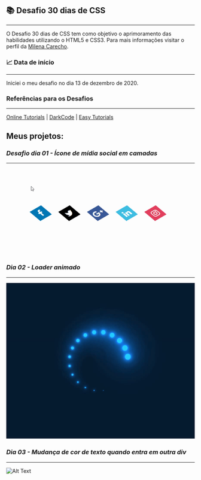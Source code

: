  ## 📚 Desafio 30 dias de CSS 
---
O Desafio 30 dias de CSS tem como objetivo o aprimoramento das habilidades utilizando o HTML5 e CSS3. Para mais informações visitar o perfil da [Milena Carecho](https://github.com/MilenaCarecho/30diasDeCSS).

### 📈 Data de início
---
Iniciei o meu desafio no dia 13 de dezembro de 2020. 

### Referências para os Desafios
---
[Online Tutorials](https://www.youtube.com/channel/UCbwXnUipZsLfUckBPsC7Jog) | [DarkCode](https://www.youtube.com/channel/UCD3KVjbb7aq2OiOffuungzw) | [Easy Tutorials](https://www.youtube.com/channel/UCkjoHfkLEy7ZT4bA2myJ8xA)


## Meus projetos:

### *Desafio dia 01 - Ícone de mídia social em camadas*
---
![Alt Text](https://raw.githubusercontent.com/taguinara/30diasDeCSS/main/gifts/Dia1.gif)

### *Dia 02 - Loader animado*
---
![Alt Text](https://github.com/taguinara/30diasDeCSS/blob/main/gifts/Dia2.gif)

### *Dia 03 - Mudança de cor de texto quando entra em outra div*
---
![Alt Text](https://github.com/taguinara/30diasDeCSS/blob/main/gifts/Dia3.gif)
